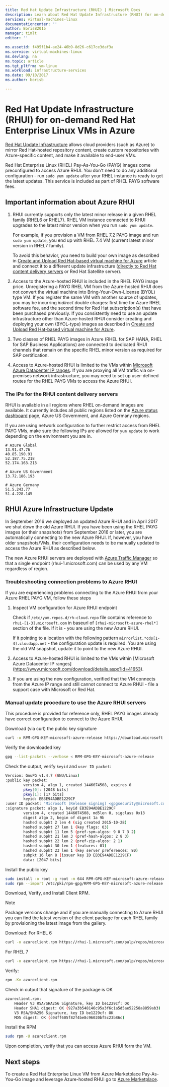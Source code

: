 ```yaml
---
title: Red Hat Update Infrastructure (RHUI) | Microsoft Docs
description: Learn about Red Hat Update Infrastructure (RHUI) for on-demand Red Hat Enterprise Linux instances in Microsoft Azure
services: virtual-machines-linux
documentationcenter: ''
author: BorisB2015
manager: timlt
editor: ''

ms.assetid: f495f1b4-ae24-46b9-8d26-c617ce3daf3a
ms.service: virtual-machines-linux
ms.devlang: na
ms.topic: article
ms.tgt_pltfrm: vm-linux
ms.workload: infrastructure-services
ms.date: 09/10/2017
ms.author: borisb

---
```

# Red Hat Update Infrastructure (RHUI) for on-demand Red Hat Enterprise Linux VMs in Azure
 [Red Hat Update Infrastructure](https://access.redhat.com/products/red-hat-update-infrastructure) allows cloud providers (such as Azure) to mirror Red Hat-hosted repository content, create custom repositories with Azure-specific content, and make it available to end-user VMs.

Red Hat Enterprise Linux (RHEL) Pay-As-You-Go (PAYG) images come preconfigured to access Azure RHUI. You don't need to do any additional configuration - run `sudo yum update` after your RHEL instance is ready to get the latest updates. This service is included as part of RHEL PAYG software fees.

## Important information about Azure RHUI

1. RHUI currently supports only the latest minor release in a given RHEL family (RHEL6 or RHEL7). RHEL VM instance connected to RHUI upgrades to the latest minor version when you run `sudo yum update`. 

    For example, if you provision a VM from RHEL 7.2 PAYG image and run `sudo yum update`, you end up with RHEL 7.4 VM (current latest minor version in RHEL7 family).

    To avoid this behavior, you need to build your own image as described in [Create and Upload Red Hat-based virtual machine for Azure](redhat-create-upload-vhd.md?toc=%2fazure%2fvirtual-machines%2flinux%2ftoc.json) article and connect it to a different update infrastructure ([directly to Red Hat content delivery servers](https://access.redhat.com/solutions/253273) or Red Hat Satellite server).

2. Access to the Azure-hosted RHUI is included in the RHEL PAYG image price. Unregistering a PAYG RHEL VM from the Azure-hosted RHUI does not convert the virtual machine into Bring-Your-Own-License (BYOL) type VM. If you register the same VM with another source of updates, you may be incurring _indirect_ double charges: first time for Azure RHEL software fee, and the second time for Red Hat subscription(s) that have been purchased previously. If you consistently need to use an update infrastructure other than Azure-hosted RHUI consider creating and deploying your own (BYOL-type) images as described in [Create and Upload Red Hat-based virtual machine for Azure](redhat-create-upload-vhd.md?toc=%2fazure%2fvirtual-machines%2flinux%2ftoc.json).

3. Two classes of RHEL PAYG images in Azure (RHEL for SAP HANA, RHEL for SAP Business Applications) are connected to dedicated RHUI channels that remain on the specific RHEL minor version as required for SAP certification. 

4. Access to Azure-hosted RHUI is limited to the VMs within [Microsoft Azure Datacenter IP ranges](https://www.microsoft.com/download/details.aspx?id=41653). If you are proxying all VM traffic via on-premises network infrastructure, you may need to set up user-defined routes for the RHEL PAYG VMs to access the Azure RHUI.

### The IPs for the RHUI content delivery servers
RHUI is available in all regions where RHEL on-demand images are available. It currently includes all public regions listed on the [Azure status dashboard](https://azure.microsoft.com/status/) page, Azure US Government, and Azure Germany regions. 

If you are using network configuration to further restrict access from RHEL PAYG VMs, make sure the following IPs are allowed for `yum update` to work depending on the environment you are in. 

```
# Azure Global
13.91.47.76
40.85.190.91
52.187.75.218
52.174.163.213

# Azure US Government
13.72.186.193

# Azure Germany
51.5.243.77
51.4.228.145
```

## RHUI Azure Infrastructure Update

In September 2016 we deployed an updated Azure RHUI and in April 2017 we shut down the old Azure RHUI. If you have been using the RHEL PAYG images (or their snapshots) from September 2016 or later, you are automatically connecting to the new Azure RHUI. If, however, you have older snapshots/VMs, their configuration needs to be manually updated to access the Azure RHUI as described below.

The new Azure RHUI servers are deployed with [Azure Traffic Manager](https://azure.microsoft.com/services/traffic-manager/) so that a single endpoint (rhui-1.microsoft.com) can be used by any VM regardless of region. 

### Troubleshooting connection problems to Azure RHUI
If you are experiencing problems connecting to the Azure RHUI from your Azure RHEL PAYG VM, follow these steps
1. Inspect VM configuration for Azure RHUI endpoint

    Check if `/etc/yum.repos.d/rh-cloud.repo` file contains reference to `rhui-[1-3].microsoft.com` in baseurl of `[rhui-microsoft-azure-rhel*]` section of the file. If it is - you are using the new Azure RHUI.

    If it pointing to a location with the following pattern `mirrorlist.*cds[1-4].cloudapp.net` - the configuration update is required. You are using the old VM snapshot, update it to point to the new Azure RHUI.

2. Access to Azure-hosted RHUI is limited to the VMs within [Microsoft Azure Datacenter IP ranges] (https://www.microsoft.com/download/details.aspx?id=41653).
 
3. If you are using the new configuration, verified that the VM connects from the Azure IP range and still cannot connect to Azure RHUI - file a support case with Microsoft or Red Hat.

### Manual update procedure to use the Azure RHUI servers
This procedure is provided for reference only, RHEL PAYG images already have correct configuration to connect to the Azure RHUI.

Download (via curl) the public key signature

```bash
curl -o RPM-GPG-KEY-microsoft-azure-release https://download.microsoft.com/download/9/D/9/9d945f05-541d-494f-9977-289b3ce8e774/microsoft-sign-public.asc 
```

Verify the downloaded key

```bash
gpg --list-packets --verbose < RPM-GPG-KEY-microsoft-azure-release
```

Check the output, verify `keyid` and `user ID packet`:

```bash
Version: GnuPG v1.4.7 (GNU/Linux)
:public key packet:
        version 4, algo 1, created 1446074508, expires 0
        pkey[0]: [2048 bits]
        pkey[1]: [17 bits]
        keyid: EB3E94ADBE1229CF
:user ID packet: "Microsoft (Release signing) <gpgsecurity@microsoft.com>"
:signature packet: algo 1, keyid EB3E94ADBE1229CF
        version 4, created 1446074508, md5len 0, sigclass 0x13
        digest algo 2, begin of digest 1a 9b
        hashed subpkt 2 len 4 (sig created 2015-10-28)
        hashed subpkt 27 len 1 (key flags: 03)
        hashed subpkt 11 len 5 (pref-sym-algos: 9 8 7 3 2)
        hashed subpkt 21 len 3 (pref-hash-algos: 2 8 3)
        hashed subpkt 22 len 2 (pref-zip-algos: 2 1)
        hashed subpkt 30 len 1 (features: 01)
        hashed subpkt 23 len 1 (key server preferences: 80)
        subpkt 16 len 8 (issuer key ID EB3E94ADBE1229CF)
        data: [2047 bits]
```

Install the public key

```bash
sudo install -o root -g root -m 644 RPM-GPG-KEY-microsoft-azure-release /etc/pki/rpm-gpg
sudo rpm --import /etc/pki/rpm-gpg/RPM-GPG-KEY-microsoft-azure-release
```

Download, Verify, and Install Client RPM. 

> [!NOTE]
> Package versions change and if you are manually connecting to Azure RHUI you can find the latest version of the client package for each RHEL family by provisioning the latest image from the gallery.
> 

Download:
For RHEL 6

```bash
curl -o azureclient.rpm https://rhui-1.microsoft.com/pulp/repos/microsoft-azure-rhel6/rhui-azure-rhel6-2.1-32.noarch.rpm 
```

For RHEL 7

```bash
curl -o azureclient.rpm https://rhui-1.microsoft.com/pulp/repos/microsoft-azure-rhel7/rhui-azure-rhel7-2.1-19.noarch.rpm  
```

Verify:

```bash
rpm -Kv azureclient.rpm
```

Check in output that signature of the package is OK

```bash
azureclient.rpm:
    Header V3 RSA/SHA256 Signature, key ID be1229cf: OK
    Header SHA1 digest: OK (927a3b548146c95a3f6c1a5d5ae52258a8859ab3)
    V3 RSA/SHA256 Signature, key ID be1229cf: OK
    MD5 digest: OK (c04ff605f82f4be8c96020bf5c23b86c)
```

Install the RPM

```bash
sudo rpm -U azureclient.rpm
```

Upon completion, verify that you can access Azure RHUI form the VM.

## Next steps
To create a Red Hat Enterprise Linux VM from Azure Marketplace Pay-As-You-Go image and leverage Azure-hosted RHUI go to [Azure Marketplace](https://azure.microsoft.com/marketplace/partners/redhat/). 